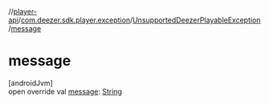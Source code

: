 //[player-api](../../../index.md)/[com.deezer.sdk.player.exception](../index.md)/[UnsupportedDeezerPlayableException](index.md)/[message](message.md)

# message

[androidJvm]\
open override val [message](message.md): [String](https://kotlinlang.org/api/latest/jvm/stdlib/kotlin/-string/index.html)
